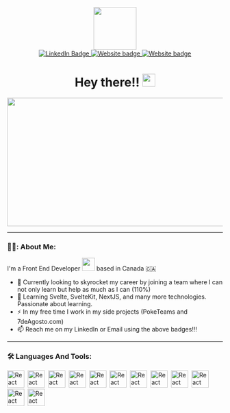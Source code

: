 <div id="header" align="center">
  <img src="https://media.giphy.com/media/M9gbBd9nbDrOTu1Mqx/giphy.gif" width="100"/>
  <div id="badges">
  <a href="https://www.linkedin.com/in/jsgalvis/">
    <img src="https://img.shields.io/badge/LinkedIn-blue?style=for-the-badge&logo=linkedin&logoColor=white" alt="LinkedIn Badge"/>
  </a>
  <a href="https://sebastian-galvis.netlify.app/">
    <img src="https://img.shields.io/badge/dev.to-0A0A0A?style=for-the-badge&logo=dev.to&logoColor=white" alt="Website badge"/>
  </a>
  <a href="mailto:sebas8812@gmail.com">
    <img src="https://img.shields.io/badge/Gmail-D14836?style=for-the-badge&logo=gmail&logoColor=white" alt="Website badge"/>
  </a>
</div>
  <img src="https://komarev.com/ghpvc/?username=choglight&style=flat-square&color=blue" alt=""/>
  <h1>
    Hey there!!
    <img src="https://media.giphy.com/media/hvRJCLFzcasrR4ia7z/giphy.gif" width="30px"/>
  </h1>
</div>
<div align="center">
  <img src="https://media.giphy.com/media/dWesBcTLavkZuG35MI/giphy.gif" width="600" height="300"/>
</div>

---

### 👨‍💻: About Me:
I'm a Front End Developer <img src="https://media.giphy.com/media/WUlplcMpOCEmTGBtBW/giphy.gif" width="30"> based in Canada 🇨🇦
- 🔭 Currently looking to skyrocket my career by joining a team where I can not only learn but help as much as I can (110%)
- 🌱 Learning Svelte, SvelteKit, NextJS, and many more technologies. Passionate about learning.
- ⚡ In my free time I work in my side projects (PokeTeams and 7deAgosto.com)
- 📫 Reach me on my LinkedIn or Email using the above badges!!! 

---

### 🛠️ Languages And Tools:
<div>
  <img src="https://cdn.jsdelivr.net/gh/devicons/devicon/icons/react/react-original.svg" title="React" alt="React" width="40" height="40"/>&nbsp;
  <img src="https://cdn.jsdelivr.net/gh/devicons/devicon/icons/svelte/svelte-original.svg" title="Svelte" alt="React" width="40" height="40"/>&nbsp;
  <img src="https://cdn.jsdelivr.net/gh/devicons/devicon/icons/mongodb/mongodb-original-wordmark.svg" title="MongoDB" alt="React" width="40" height="40"/>&nbsp;
  <img src="https://cdn.jsdelivr.net/gh/devicons/devicon/icons/nodejs/nodejs-original-wordmark.svg" title="NodeJS" alt="React" width="40" height="40"/>&nbsp;
  <img src="https://cdn.jsdelivr.net/gh/devicons/devicon/icons/python/python-original-wordmark.svg" title="Python" alt="React" width="40" height="40"/>&nbsp;
  <img src="https://cdn.jsdelivr.net/gh/devicons/devicon/icons/express/express-original.svg" title="Express" alt="React" width="40" height="40"/>&nbsp;
  <img src="https://cdn.jsdelivr.net/gh/devicons/devicon/icons/nextjs/nextjs-line.svg" title="NextJS" alt="React" width="40" height="40"/>&nbsp;
  <img src="https://cdn.jsdelivr.net/gh/devicons/devicon/icons/postgresql/postgresql-original-wordmark.svg" title="SQL" alt="React" width="40" height="40"/>&nbsp;
  <img src="https://cdn.jsdelivr.net/gh/devicons/devicon/icons/css3/css3-original.svg" title="CSS" alt="React" width="40" height="40"/>&nbsp;
  <img src="https://cdn.jsdelivr.net/gh/devicons/devicon/icons/html5/html5-original.svg" title="HTML" alt="React" width="40" height="40"/>&nbsp;
  <img src="https://cdn.jsdelivr.net/gh/devicons/devicon/icons/tailwindcss/tailwindcss-original-wordmark.svg" title="TailwindCSS" alt="React" width="40" height="40"/>&nbsp;
  <img src="https://cdn.jsdelivr.net/gh/devicons/devicon/icons/git/git-original.svg" title="Git" alt="React" width="40" height="40"/>&nbsp;
  
</div>


